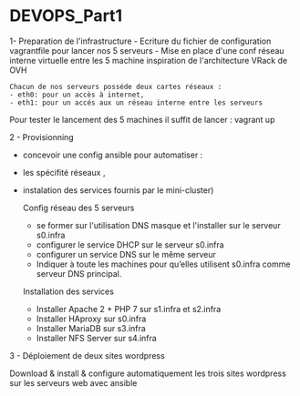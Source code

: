 # DEVOPS_Part1

1- Preparation de l'infrastructure 
    - Ecriture du fichier de configuration vagrantfile pour lancer nos 5 serveurs
    - Mise en place d'une conf réseau interne virtuelle entre les 5 machine inspiration de l'architecture VRack de OVH

    Chacun de nos serveurs posséde deux cartes réseaux :
    - eth0: pour un accès à internet,
    - eth1: pour un accés aux un réseau interne entre les serveurs

Pour tester le lancement des 5 machines il suffit de lancer : vagrant up 


2 - Provisionning

- concevoir une config ansible pour automatiser : 
- les spécifité réseaux , 
- instalation des services fournis par le mini-cluster)
    
    Config réseau des 5 serveurs
    - se former sur l'utilisation DNS masque et l'installer sur le serveur s0.infra 
    - configurer le service DHCP sur le serveur s0.infra
    - configurer un service DNS sur le même serveur
    - Indiquer à toute les machines pour qu’elles utilisent s0.infra comme serveur DNS principal.
    
    Installation des services 
    - Installer Apache 2 + PHP 7 sur s1.infra et s2.infra
    - Installer HAproxy sur s0.infra
    - Installer MariaDB sur s3.infra
    - Installer NFS Server sur s4.infra

3 - Déploiement de deux sites wordpress

Download & install & configure automatiquement les trois sites wordpress sur les serveurs web avec ansible 

